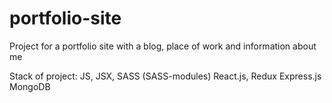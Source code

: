 # portfolio-site
Project for a portfolio site with a blog, place of work and information about me

Stack of project:
JS, JSX, SASS (SASS-modules)
React.js, Redux
Express.js
MongoDB
